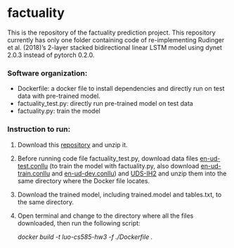 # factuality

This is the repository of the factuality prediction project. This repository currently has only one folder containing code of re-implementing Rudinger et al. (2018)’s 2-layer stacked bidirectional linear LSTM model using dynet 2.0.3 instead of pytorch 0.2.0.

### Software organization:
-	Dockerfile: a docker file to install dependencies and directly run on test data with pre-trained model.
-	factuality_test.py: directly run pre-trained model on test data
-	factuality.py: train the model

### Instruction to run:
1. Download this [repository](https://github.com/Fan-Luo/factuality/archive/master.zip) and unzip it.
2. Before running code file factuality_test.py, download data files [en-ud-test.conllu](https://github.com/UniversalDependencies/UD_English-EWT/blob/r1.2/en-ud-test.conllu) (to train the model with factuality.py,  also download [en-ud-train.conllu](https://github.com/UniversalDependencies/UD_English-EWT/blob/r1.2/en-ud-train.conllu) and [en-ud-dev.conllu](https://github.com/UniversalDependencies/UD_English-EWT/blob/r1.2/en-ud-dev.conllu)) and [UDS-IH2](http://decomp.io/projects/factuality/factuality_eng_udewt.tar.gz) and unzip them into the same directory where the Docker file locates.
3. Download the trained model, including trained.model and tables.txt, to the same directory.
4. Open terminal and change to the directory where all the files downloaded, then run the following script:
    
    *docker build -t luo-cs585-hw3 -f ./Dockerfile .*
